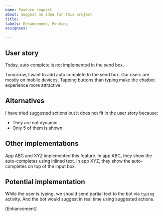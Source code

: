 ```yaml
---
name: Feature request
about: Suggest an idea for this project
title: ''
labels: Enhancement, Pending
assignees: ''

---
```


<!--
To let use better understand your request, please follow this template and fill out as comprehensive as possible.

Creative ideas are not uncommon. Please check this query to see if anyone already on the same topic

https://github.com/microsoft/botframework-Webchat/issues?q=is%3Aissue+is%3Aopen+label%3ASample
-->

## User story

Today, auto complete is not implemented in the send box.

Tomorrow, I want to add auto complete to the send box. Our users are mostly on mobile devices. Tapping buttons than typing make the chatbot experience more attractive.

<!-- Please attach sketches with annotations, if any -->

## Alternatives

I have tried suggested actions but it does not fit in the user story because:

- They are not dynamic
- Only 5 of them is shown

## Other implementations

App ABC and XYZ implemented this feature. In app ABC, they show the auto-completes using inlined text. In app XYZ, they show the auto-completes on top of the input box.

<!-- Please attach screenshots, if any -->

## Potential implementation

<!-- If you would implement this feature, please let us know how it should be done -->

While the user is typing, we should send partial text to the bot via `typing` activity. And the bot would suggest in real time using suggested actions.

[Enhancement]

